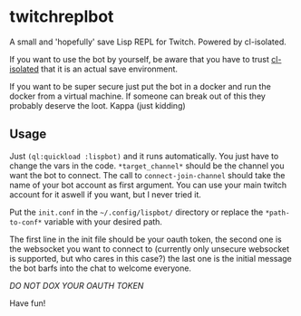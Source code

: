 # twitchreplbot
A small and 'hopefully' save Lisp REPL for Twitch. Powered by cl-isolated.

If you want to use the bot by yourself, be aware that you have to trust [cl-isolated](https://github.com/kanru/cl-isolated) that it is an actual save environment. 

If you want to be super secure just put the bot in a docker and run the docker from a virtual machine. If someone can break out of this they probably deserve the loot. Kappa (just kidding)

## Usage

Just `(ql:quickload :lispbot)` and it runs automatically. You just have to change the vars in the code. `*target_channel*` should be the channel you want the bot to connect. The call to `connect-join-channel` should take the name of your bot account as first argument. You can use your main twitch account for it aswell if you want, but I never tried it.

Put the `init.conf` in the `~/.config/lispbot/` directory or replace the `*path-to-conf*` variable with your desired path.

The first line in the init file should be your oauth token, the second one is the websocket you want to connect to (currently only unsecure websocket is supported, but who cares in this case?) the last one is the initial message the bot barfs into the chat to welcome everyone.

*DO NOT DOX YOUR OAUTH TOKEN*

Have fun!


